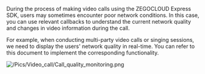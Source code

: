 
During the process of making video calls using the ZEGOCLOUD Express SDK, users may sometimes encounter poor network conditions. In this case, you can use relevant callbacks to understand the current network quality and changes in video information during the call.

For example, when conducting multi-party video calls or singing sessions, we need to display the users' network quality in real-time. You can refer to this document to implement the corresponding functionality.

![/Pics/Video_call/Call_quality_monitoring.png](//doc.oa.zego.im/Pics/Video_call/Call_quality_monitoring.png)






